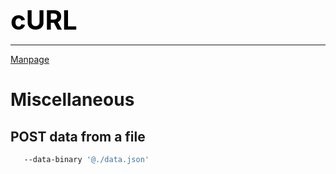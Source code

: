 **<span style="font-size:3em;color:black">cURL</span>**
***

[Manpage](https://curl.se/docs/manpage.html)

# Miscellaneous

## POST data from a file
```bash
   --data-binary '@./data.json'
```


